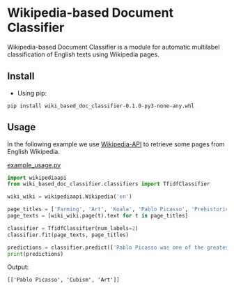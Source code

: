 # Wikipedia-based Document Classifier
Wikipedia-based Document Classifier is a module for automatic multilabel classification of English texts using Wikipedia pages.

## Install
- Using pip:
```
pip install wiki_based_doc_classifier-0.1.0-py3-none-any.whl
```

## Usage
In the following example we use [Wikipedia-API](https://github.com/martin-majlis/Wikipedia-API) to retrieve some pages from English Wikipedia.

[example_usage.py](examples/example_usage.py)
```python
import wikipediaapi
from wiki_based_doc_classifier.classifiers import TfidfClassifier

wiki_wiki = wikipediaapi.Wikipedia('en')

page_titles = ['Farming', 'Art', 'Koala', 'Pablo Picasso', 'Prehistoric Art', 'Cubism']
page_texts = [wiki_wiki.page(t).text for t in page_titles]

classifier = TfidfClassifier(num_labels=2)
classifier.fit(page_texts, page_titles)

predictions = classifier.predict(['Pablo Picasso was one of the greatest painters of the XX century.'])
print(predictions)
```
Output:
```
[['Pablo Picasso', 'Cubism', 'Art']]
```




